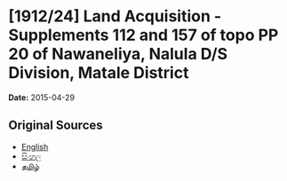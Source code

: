# [1912/24] Land Acquisition - Supplements 112 and 157 of topo PP 20 of Nawaneliya, Nalula D/S Division, Matale District

**Date:** 2015-04-29

## Original Sources

- [English](https://documents.gov.lk/view/extra-gazettes/2015/4/1912-24_E.pdf)
- [සිංහල](https://documents.gov.lk/view/extra-gazettes/2015/4/1912-24_S.pdf)
- [தமிழ்](https://documents.gov.lk/view/extra-gazettes/2015/4/1912-24_T.pdf)
